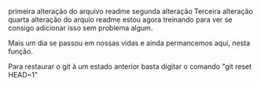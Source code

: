 primeira alteração do arquivo readme
segunda alteração
Terceira alteração
quarta alteração do arquio readme
estou agora treinando para ver se consigo adicionar isso sem problema algum.

Mais um dia se passou em nossas vidas e ainda permancemos aqui, nesta função.

Para restaurar o git à um estado anterior basta digitar o comando "git reset HEAD~1"